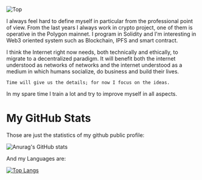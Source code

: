 ![Top](./assets/githome.jpg)

I always feel hard to define myself in particular from the professional point of view. From the last years I always work in crypto project, one of them is operative in the Polygon mainnet. I program in Solidity and I'm interesting in Web3 oriented system such as Blockchain, IPFS and smart contract.

I think the Internet right now needs, both technically and ethically, to migrate to a decentralized paradigm. It will benefit both the internet understood as networks of networks and the internet understood as a medium in which humans socialize, do business and build their lives.

`Time will give us the details; for now I focus on the ideas.`

In my spare time I train a lot and try to improve myself in all aspects. 

# My GitHub Stats

Those are just the statistics of my github public profile:

![Anurag's GitHub stats](https://github-readme-stats.vercel.app/api?username=anuraghazra&show_icons=true&theme=radical)

And my Languages are:

[![Top Langs](https://github-readme-stats.vercel.app/api/top-langs/?username=GiovanniColonni&layout=compact&custom_title=Languages)](https://github.com/anuraghazra/github-readme-stats)
